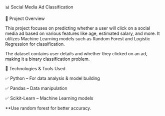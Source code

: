 📊 Social Media Ad Classification

📌 Project Overview

This project focuses on predicting whether a user will click on a social media ad based on various features like age, estimated salary, and more. It utilizes Machine Learning models such as Random Forest and Logistic Regression for classification.

The dataset contains user details and whether they clicked on an ad, making it a binary classification problem.

🔧 Technologies & Tools Used

✅ Python – For data analysis & model building

✅ Pandas – Data manipulation

✅ Scikit-Learn – Machine Learning models


**Use random forest for better accuracy.
